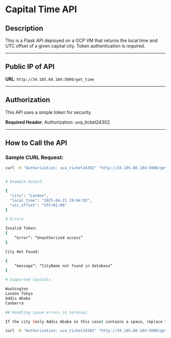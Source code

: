# Capital Time API

## Description
This is a Flask API deployed on a GCP VM that returns the local time and UTC offset of a given capital city. Token authentication is required.

---

## Public IP of API
**URL**: `http://34.105.60.104:5000/get_time`

---

## Authorization

This API uses a simple token for security.

**Required Header**:
Authorization: uva_ticket24302

---

## How to Call the API

### Sample CURL Request:
```bash
curl -H "Authorization: uva_ticket24302" "http://34.105.60.104:5000/get_time?city=London"


# Example Output:

{
  "city": "London",
  "local_time": "2025-04-21 19:04:03",
  "utc_offset": "UTC+01:00"
}

# Errors

Invalid Token:
{
	“error”: “Unauthorized access”
}

City Not Found:

{
	“message”: “CityName not found in database”
}

# Supported Capitals

Washington
London Tokyo
Addis Ababa
Canberra

## Handling space errors in terminal

If the city (only Addis Ababa in this case) contains a space, replace the space with %20 when making the request. Below is an example with Addis Ababa:

curl -H "Authorization: uva_ticket24302" "http://34.105.60.104:5000/get_time?city=Addis%20Ababa"
